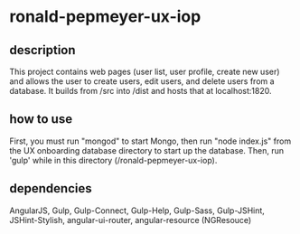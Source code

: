 # ronald-pepmeyer-ux-iop

## description

This project contains web pages (user list, user profile, create new user) and
allows the user to create users, edit users, and delete users from a database.
It builds from /src into /dist and hosts that at localhost:1820.

## how to use

First, you must run "mongod" to start Mongo, then run "node index.js" from the
UX onboarding database directory to start up the database. Then, run 'gulp'
while in this directory (/ronald-pepmeyer-ux-iop).

## dependencies

AngularJS, Gulp, Gulp-Connect, Gulp-Help, Gulp-Sass, Gulp-JSHint,
JSHint-Stylish, angular-ui-router, angular-resource (NGResouce)
